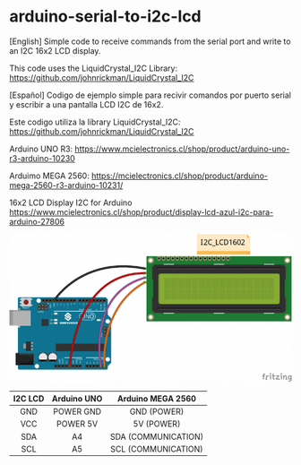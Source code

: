 # arduino-serial-to-i2c-lcd

[English]
Simple code to receive commands from the serial port and write to an I2C 16x2 LCD display.

This code uses the LiquidCrystal_I2C Library:
https://github.com/johnrickman/LiquidCrystal_I2C

[Español]
Codigo de ejemplo simple para recivir comandos por puerto serial y escribir a una pantalla LCD I2C de 16x2.

Este codigo utiliza la library LiquidCrystal_I2C:
https://github.com/johnrickman/LiquidCrystal_I2C

Arduino UNO R3:
https://www.mcielectronics.cl/shop/product/arduino-uno-r3-arduino-10230

Arduimo MEGA 2560:
https://mcielectronics.cl/shop/product/arduino-mega-2560-r3-arduino-10231/

16x2 LCD Display I2C for Arduino
https://www.mcielectronics.cl/shop/product/display-lcd-azul-i2c-para-arduino-27806

![alt text](https://raw.githubusercontent.com/cvasquez-github/arduino-serial-to-i2c-lcd/main/arduino-lcd-diagram.png)

| I2C LCD         | Arduino UNO     | Arduino MEGA 2560   |
| :-------------: | :-------------: | :-------------:     |
| GND             | POWER GND       | GND (POWER)         |
| VCC             | POWER 5V        | 5V (POWER)          |
| SDA             | A4              | SDA (COMMUNICATION) |
| SCL             | A5              | SCL (COMMUNICATION) |
